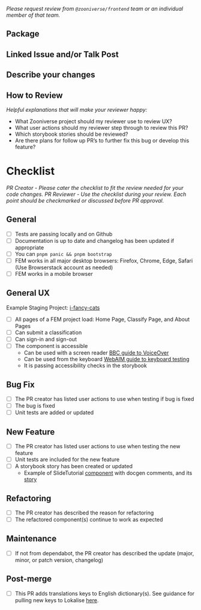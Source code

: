 _Please request review from `@zooniverse/frontend` team or an individual member of that team._

## Package

## Linked Issue and/or Talk Post

## Describe your changes

## How to Review
_Helpful explanations that will make your reviewer happy:_
- What Zooniverse project should my reviewer use to review UX?
- What user actions should my reviewer step through to review this PR?
- Which storybook stories should be reviewed?
- Are there plans for follow up PR’s to further fix this bug or develop this feature?

# Checklist
_PR Creator - Please cater the checklist to fit the review needed for your code changes._
_PR Reviewer - Use the checklist during your review. Each point should be checkmarked or discussed before PR approval._

## General
- [ ] Tests are passing locally and on Github
- [ ] Documentation is up to date and changelog has been updated if appropriate
- [ ] You can `pnpm panic && pnpm bootstrap`
- [ ] FEM works in all major desktop browsers: Firefox, Chrome, Edge, Safari (Use Browserstack account as needed)
- [ ] FEM works in a mobile browser

## General UX
Example Staging Project: [i-fancy-cats](https://local.zooniverse.org:3000/projects/brooke/i-fancy-cats)
- [ ] All pages of a FEM project load: Home Page, Classify Page, and About Pages
- [ ] Can submit a classification
- [ ] Can sign-in and sign-out
- [ ] The component is accessible
  - Can be used with a screen reader [BBC guide to VoiceOver](https://bbc.github.io/accessibility-news-and-you/assistive-technology/testing-steps/voiceover-mac.html)
  - Can be used from the keyboard [WebAIM guide to keyboard testing](https://webaim.org/techniques/keyboard/#testing)
  - It is passing accessibility checks in the storybook


## Bug Fix
- [ ] The PR creator has listed user actions to use when testing if bug is fixed
- [ ] The bug is fixed
- [ ] Unit tests are added or updated

## New Feature
- [ ] The PR creator has listed user actions to use when testing the new feature
- [ ] Unit tests are included for the new feature
- [ ] A storybook story has been created or updated
  - Example of SlideTutorial [component](https://github.com/zooniverse/front-end-monorepo/blob/master/packages/lib-classifier/src/components/Classifier/components/SlideTutorial/SlideTutorial.js) with docgen comments, and its [story](https://zooniverse.github.io/front-end-monorepo/@zooniverse/classifier/index.html?path=/docs/other-slidetutorial--default)

## Refactoring
- [ ] The PR creator has described the reason for refactoring
- [ ] The refactored component(s) continue to work as expected

## Maintenance
- [ ] If not from dependabot, the PR creator has described the update (major, minor, or patch version, changelog)

## Post-merge
- [ ] This PR adds translations keys to English dictionary(s). See guidance for pulling new keys to Lokalise [here](https://github.com/zooniverse/how-to-zooniverse/blob/master/Translations/lokalise.md#lokalise-and-fem).
